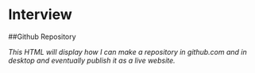 # Interview

##Github Repository

_This HTML will display how I can make a repository in github.com and in desktop and eventually publish it as a live website._
